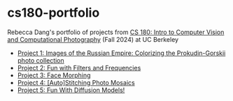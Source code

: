 # cs180-portfolio

Rebecca Dang's portfolio of projects from [CS 180: Intro to Computer Vision and Computational Photography](https://inst.eecs.berkeley.edu/~cs180/fa24/) (Fall 2024) at UC Berkeley

- [Project 1: Images of the Russian Empire: Colorizing the Prokudin-Gorskii photo collection](/proj1/index.md)
- [Project 2: Fun with Filters and Frequencies](/proj2/index.md)
- [Project 3: Face Morphing](/proj3/index.md)
- [Project 4: \[Auto\]Stitching Photo Mosaics](/proj4/index.md)
- [Project 5: Fun With Diffusion Models!](/proj5/index.md)
